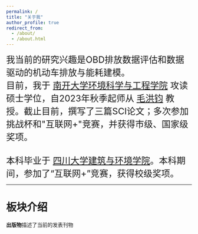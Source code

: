 ```yaml
---
permalink: /
title: "关于我"
author_profile: true
redirect_from: 
  - /about/
  - /about.html
---
```


<font size=5>我当前的研究兴趣是OBD排放数据评估和数据驱动的机动车排放与能耗建模。 
<br>
目前，我于 <a href="https://env.nankai.edu.cn">南开大学环境科学与工程学院</a> 攻读硕士学位，自2023年秋季起师从 <a href="https://env.nankai.edu.cn/2019/0612/c14180a177249/page.htm">毛洪钧</a> 教授。截止目前，撰写了三篇SCI论文；多次参加挑战杯和"互联网+"竞赛，并获得市级、国家级奖项。  
<br/>
本科毕业于 <a href="https://acem.scu.edu.cn/">四川大学建筑与环境学院</a>。本科期间，参加了“互联网+”竞赛，获得校级奖项。
</font> 

---
# 板块介绍  
**出版物**描述了当前的发表刊物
